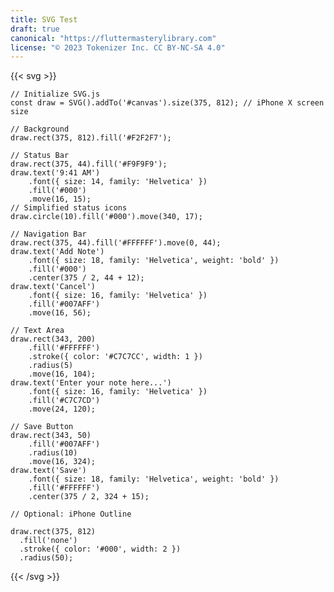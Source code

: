 ```yaml
---
title: SVG Test
draft: true
canonical: "https://fluttermasterylibrary.com"
license: "© 2023 Tokenizer Inc. CC BY-NC-SA 4.0"
---
```


{{< svg >}}


    // Initialize SVG.js
    const draw = SVG().addTo('#canvas').size(375, 812); // iPhone X screen size

    // Background
    draw.rect(375, 812).fill('#F2F2F7');

    // Status Bar
    draw.rect(375, 44).fill('#F9F9F9');
    draw.text('9:41 AM')
        .font({ size: 14, family: 'Helvetica' })
        .fill('#000')
        .move(16, 15);
    // Simplified status icons
    draw.circle(10).fill('#000').move(340, 17);

    // Navigation Bar
    draw.rect(375, 44).fill('#FFFFFF').move(0, 44);
    draw.text('Add Note')
        .font({ size: 18, family: 'Helvetica', weight: 'bold' })
        .fill('#000')
        .center(375 / 2, 44 + 12);
    draw.text('Cancel')
        .font({ size: 16, family: 'Helvetica' })
        .fill('#007AFF')
        .move(16, 56);

    // Text Area
    draw.rect(343, 200)
        .fill('#FFFFFF')
        .stroke({ color: '#C7C7CC', width: 1 })
        .radius(5)
        .move(16, 104);
    draw.text('Enter your note here...')
        .font({ size: 16, family: 'Helvetica' })
        .fill('#C7C7CD')
        .move(24, 120);

    // Save Button
    draw.rect(343, 50)
        .fill('#007AFF')
        .radius(10)
        .move(16, 324);
    draw.text('Save')
        .font({ size: 18, family: 'Helvetica', weight: 'bold' })
        .fill('#FFFFFF')
        .center(375 / 2, 324 + 15);

    // Optional: iPhone Outline

    draw.rect(375, 812)
      .fill('none')
      .stroke({ color: '#000', width: 2 })
      .radius(50);


{{< /svg >}}

